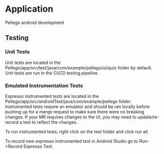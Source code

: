 # Application

Pellego android development

## Testing

### Unit Tests

Unit tests are located in the Pellego/app/src/test/java/com/example/pellego/ui/quiz folder by default. Unit tests are run in the CI/CD testing pipeline.

### Emulated Instrumentation Tests

Espresso instrumented tests are located in the Pellego/app/src/androidTest/java/com/example/pellego folder. Instrumented tests require an emulator and should be ran locally before pushing up for a merge request to make sure there were no breaking changes. If your MR requires changes to the UI, you may need to update/re-record a test to reflect the changes. 

To run instrumented tests, right click on the test folder and click run all. 

To record new espresso instrumented test in Android Studio go to Run->Record Espresso Test.
